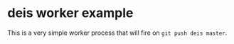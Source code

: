 deis worker example
===

This is a very simple worker process that will fire on `git push deis master`.
